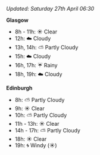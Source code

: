 *Updated: Saturday 27th April 06:30*

**Glasgow**

* 8h - 11h: :sunny: Clear
* 12h: :cloud: Cloudy
* 13h, 14h: :partly_sunny: Partly Cloudy
* 15h: :cloud: Cloudy
* 16h, 17h: :umbrella: Rainy
* 18h, 19h: :cloud: Cloudy

**Edinburgh**

* 8h: :partly_sunny: Partly Cloudy
* 9h: :sunny: Clear
* 10h: :partly_sunny: Partly Cloudy
* 11h - 13h: :sunny: Clear
* 14h - 17h: :partly_sunny: Partly Cloudy
* 18h: :sunny: Clear
* 19h: :cyclone: Windy (:sunny:)
